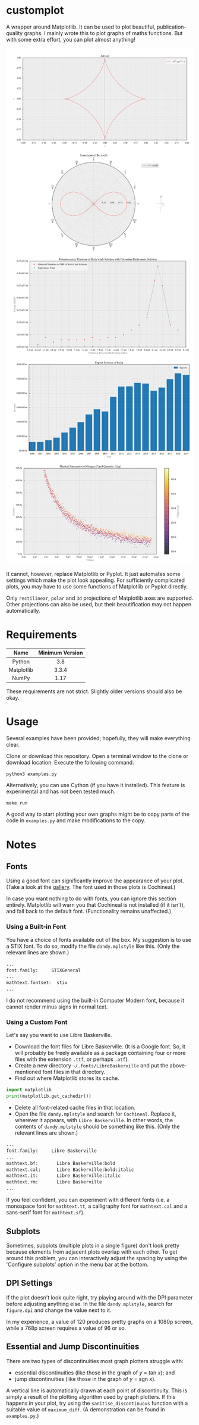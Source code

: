 # customplot
A wrapper around Matplotlib. It can be used to plot beautiful,
publication-quality graphs. I mainly wrote this to plot graphs of maths
functions. But with some extra effort, you can plot almost anything!

![Astroid](gallery/03_astroid.png)  
![Lemniscate](gallery/05_lemniscate.png)  
![Potentiometric Titration](gallery/07_potentiometry.png)  
![Export Revenue](gallery/09_exports.png)  
![Oxygen Parameters](gallery/10_oxygen_parameters.png)

It cannot, however, replace Matplotlib or Pyplot. It just automates some
settings which make the plot look appealing. For sufficiently complicated
plots, you may have to use some functions of Matplotlib or Pyplot directly.

Only `rectilinear`, `polar` and `3d` projections of Matplotlib axes are
supported. Other projections can also be used, but their beautification may not
happen automatically.

# Requirements
| Name       | Minimum Version |
| :--------: | :-------------: |
| Python     | 3.8             |
| Matplotlib | 3.3.4           |
| NumPy      | 1.17            |

These requirements are not strict. Slightly older versions should also be okay.

# Usage
Several examples have been provided; hopefully, they will make everything
clear.

Clone or download this repository. Open a terminal window to the clone or
download location. Execute the following command.
```shell
python3 examples.py
```

Alternatively, you can use Cython (if you have it installed). This feature is
experimental and has not been tested much.
```makefile
make run
```

A good way to start plotting your own graphs might be to copy parts of the code
in `examples.py` and make modifications to the copy.

# Notes

## Fonts
Using a good font can significantly improve the appearance of your plot. (Take
a look at the [gallery](gallery/). The font used in those plots is Cochineal.)

In case you want nothing to do with fonts, you can ignore this section
entirely. Matplotlib will warn you that Cochineal is not installed (if it
isn't), and fall back to the default font. (Functionality remains unaffected.)

### Using a Built-in Font
You have a choice of fonts available out of the box. My suggestion is to use a
STIX font. To do so, modify the file `dandy.mplstyle` like this. (Only the
relevant lines are shown.)
```python
...
font.family:     STIXGeneral
...
mathtext.fontset:  stix
...
```

I do not recommend using the built-in Computer Modern font, because it cannot
render minus signs in normal text.

### Using a Custom Font
Let's say you want to use Libre Baskerville.
* Download the font files for Libre Baskerville. (It is a Google font. So, it
will probably be freely available as a package containing four or more files
with the extension `.ttf`, or perhaps `.otf`).
* Create a new directory `~/.fonts/LibreBaskerville` and put the
above-mentioned font files in that directory.
* Find out where Matplotlib stores its cache.
```python
import matplotlib
print(matplotlib.get_cachedir())
```
* Delete all font-related cache files in that location.
* Open the file `dandy.mplstyle` and search for `Cochineal`. Replace it,
wherever it appears, with `Libre Baskerville`. In other words, the contents of
`dandy.mplstyle` should be something like this. (Only the relevant lines are
shown.)
```python
...
font.family:     Libre Baskerville
...
mathtext.bf:       Libre Baskerville:bold
mathtext.cal:      Libre Baskerville:bold:italic
mathtext.it:       Libre Baskerville:italic
mathtext.rm:       Libre Baskerville
...
```

If you feel confident, you can experiment with different fonts (i.e. a
monospace font for `mathtext.tt`, a calligraphy font for `mathtext.cal` and a
sans-serif font for `mathtext.sf`).

## Subplots
Sometimes, subplots (multiple plots in a single figure) don't look pretty
because elements from adjacent plots overlap with each other. To get around
this problem, you can interactively adjust the spacing by using the 'Configure
subplots' option in the menu bar at the bottom.

## DPI Settings
If the plot doesn't look quite right, try playing around with the DPI parameter
before adjusting anything else. In the file `dandy.mplstyle`, search for
`figure.dpi` and change the value next to it.

In my experience, a value of 120 produces pretty graphs on a 1080p screen,
while a 768p screen requires a value of 96 or so.

## Essential and Jump Discontinuities
There are two types of discontinuities most graph plotters struggle with:
* essential discontinuities (like those in the graph of _y_ = tan _x_); and
* jump discontinuities (like those in the graph of _y_ = sgn _x_).

A vertical line is automatically drawn at each point of discontinuity. This is
simply a result of the plotting algorithm used by graph plotters. If this
happens in your plot, try using the `sanitise_discontinuous` function with a
suitable value of `maximum_diff`. (A demonstration can be found in
`examples.py`.)


